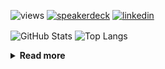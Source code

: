 ![views](https://komarev.com/ghpvc/?username=chck&color=blueviolet)
[![speakerdeck](https://img.shields.io/badge/Speaker_Deck-chck-8a2be2?style=flat-square&logo=speaker-deck)](https://speakerdeck.com/chck)
[![linkedin](https://img.shields.io/badge/LinkedIn-chck-8a2be2?style=flat-square&logo=linkedin)](https://www.linkedin.com/in/chck/)

<p align="left"> 
  <img alt="GitHub Stats" align="center" height="150" src="https://github-readme-stats-nine-umber-51.vercel.app/api?username=chck&count_private=true&show_icons=true&hide_title=true&theme=buefy" />
  <img alt="Top Langs" align="center" height="150" src="https://github-readme-stats-nine-umber-51.vercel.app/api/top-langs/?username=chck&layout=compact&count_private=true&show_icons=true&hide_title=true&theme=buefy" />
</p>

<details>
  <summary><b>Read more</b></summary>
  <br>

  <!--START_SECTION:waka-->
**🐱 My GitHub Data** 

> 📦 123.3 kB Used in GitHub's Storage 
 > 
> 🏆 90 Contributions in the Year 2025
 > 
> 💼 Opted to Hire
 > 
> 📜 133 Public Repositories 
 > 
> 🔑 24 Private Repositories 
 > 
**I'm a Night 🦉** 

```text
🌞 Morning                1010 commits        ████░░░░░░░░░░░░░░░░░░░░░   14.58 % 
🌆 Daytime                2140 commits        ████████░░░░░░░░░░░░░░░░░   30.89 % 
🌃 Evening                1997 commits        ███████░░░░░░░░░░░░░░░░░░   28.83 % 
🌙 Night                  1780 commits        ██████░░░░░░░░░░░░░░░░░░░   25.70 % 
```
📅 **I'm Most Productive on Thursday** 

```text
Monday                   1345 commits        █████░░░░░░░░░░░░░░░░░░░░   19.42 % 
Tuesday                  1048 commits        ████░░░░░░░░░░░░░░░░░░░░░   15.13 % 
Wednesday                1238 commits        ████░░░░░░░░░░░░░░░░░░░░░   17.87 % 
Thursday                 1572 commits        ██████░░░░░░░░░░░░░░░░░░░   22.69 % 
Friday                   685 commits         ██░░░░░░░░░░░░░░░░░░░░░░░   09.89 % 
Saturday                 437 commits         ██░░░░░░░░░░░░░░░░░░░░░░░   06.31 % 
Sunday                   602 commits         ██░░░░░░░░░░░░░░░░░░░░░░░   08.69 % 
```


📊 **This Week I Spent My Time On** 

```text
💬 Programming Languages: 
Rust                     13 hrs 27 mins      ██████████████░░░░░░░░░░░   55.54 % 
TOML                     3 hrs 27 mins       ████░░░░░░░░░░░░░░░░░░░░░   14.28 % 
SQL                      1 hr 37 mins        ██░░░░░░░░░░░░░░░░░░░░░░░   06.71 % 
Git                      1 hr 15 mins        █░░░░░░░░░░░░░░░░░░░░░░░░   05.22 % 
YAML                     58 mins             █░░░░░░░░░░░░░░░░░░░░░░░░   04.00 % 

🔥 Editors: 
RustRover                17 hrs 8 mins       ██████████████████░░░░░░░   70.81 % 
Neovim                   3 hrs 54 mins       ████░░░░░░░░░░░░░░░░░░░░░   16.15 % 
Zed                      3 hrs 3 mins        ███░░░░░░░░░░░░░░░░░░░░░░   12.61 % 
PyCharm                  6 mins              ░░░░░░░░░░░░░░░░░░░░░░░░░   00.42 % 
Obsidian                 0 secs              ░░░░░░░░░░░░░░░░░░░░░░░░░   00.02 % 
```

**I Mostly Code in Python** 

```text
Python                   44 repos            ████████░░░░░░░░░░░░░░░░░   33.08 % 
Jupyter Notebook         19 repos            ████░░░░░░░░░░░░░░░░░░░░░   14.29 % 
TypeScript               7 repos             █░░░░░░░░░░░░░░░░░░░░░░░░   05.26 % 
Dockerfile               5 repos             █░░░░░░░░░░░░░░░░░░░░░░░░   03.76 % 
Astro                    1 repo              ░░░░░░░░░░░░░░░░░░░░░░░░░   00.75 % 
```



**Timeline**

![Lines of Code chart](https://raw.githubusercontent.com/chck/chck/main/assets/bar_graph.png)


 Last Updated on 2025-01-28 01:50 UTC
<!--END_SECTION:waka-->
</details>

